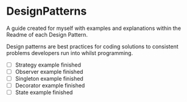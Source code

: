 # DesignPatterns
A guide created for myself with examples and explanations within the Readme of each Design Pattern.

Design patterns are best practices for coding solutions to consistent problems developers run into whilst programming.

- [ ] Strategy example finished
- [ ] Observer example finished
- [ ] Singleton example finished
- [ ] Decorator example finished
- [ ] State example finished